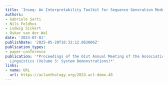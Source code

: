 ```yaml
---
title: 'Inseq: An Interpretability Toolkit for Sequence Generation Models'
authors:
- Gabriele Sarti
- Nils Feldhus
- Ludwig Sickert
- Oskar van der Wal
date: '2023-07-01'
publishDate: '2025-05-20T16:32:12.862006Z'
publication_types:
- paper-conference
publication: '*Proceedings of the 61st Annual Meeting of the Association for Computational
  Linguistics (Volume 3: System Demonstrations)*'
links:
- name: URL
  url: https://aclanthology.org/2023.acl-demo.40
---
```


